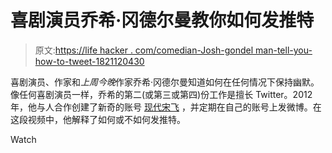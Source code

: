 # 喜剧演员乔希·冈德尔曼教你如何发推特

> 原文:[https://life hacker . com/comedian-Josh-gondel man-tell-you-how-to-tweet-1821120430](https://lifehacker.com/comedian-josh-gondelman-tells-you-how-to-tweet-1821120430)

喜剧演员、作家和*上周今晚*作家乔希·冈德尔曼知道如何在任何情况下保持幽默。像任何喜剧演员一样，乔希的第二(或第三或第四)份工作是擅长 Twitter。2012 年，他与人合作创建了新奇的账号 [现代宋飞](https://twitter.com/seinfeldtoday) ，并定期在自己的账号上发微博。在这段视频中，他解释了如何或不如何发推特。

Watch